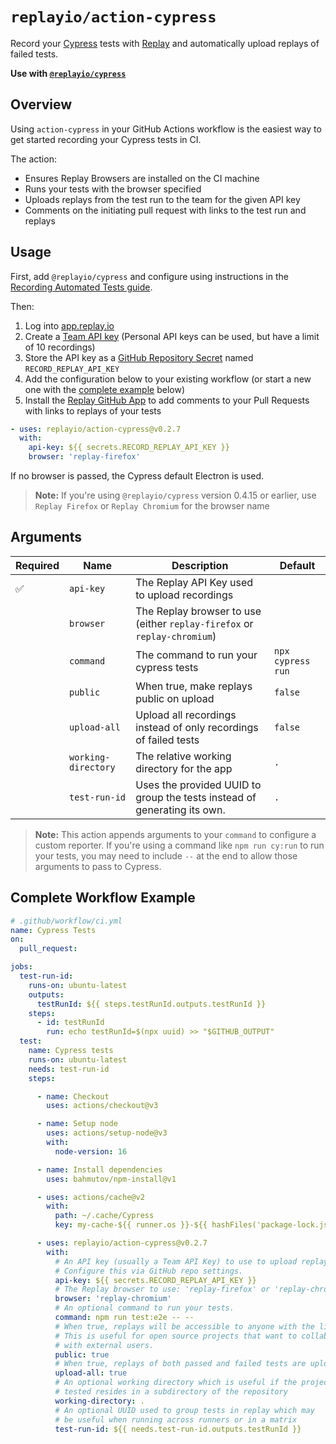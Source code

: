 # `replayio/action-cypress`

Record your [Cypress](https://cypress.io) tests with [Replay](https://replay.io) and automatically upload replays of failed tests.

**Use with [`@replayio/cypress`](https://github.com/replayio/replay-cli/tree/main/packages/cypress)**

## Overview

Using `action-cypress` in your GitHub Actions workflow is the easiest way to get started recording your Cypress tests in CI.

The action:

* Ensures Replay Browsers are installed on the CI machine
* Runs your tests with the browser specified
* Uploads replays from the test run to the team for the given API key
* Comments on the initiating pull request with links to the test run and replays

## Usage

First, add `@replayio/cypress` and configure using instructions in the [Recording Automated Tests guide](https://docs.replay.io/docs/configuring-cypress-30fd38c1ed8047a2be82ae436e0bbb15).

Then: 

1. Log into [app.replay.io](https://app.replay.io)
2. Create a [Team API key](https://docs.replay.io/docs/setting-up-a-team-f5bd9ee853814d6f84e23fb535066199#4913df9eb7384a94a23ccbf335189370) (Personal API keys can be used, but have a limit of 10 recordings)
3. Store the API key as a [GitHub Repository Secret](https://docs.github.com/en/actions/security-guides/encrypted-secrets#creating-encrypted-secrets-for-a-repository) named `RECORD_REPLAY_API_KEY`
4. Add the configuration below to your existing workflow (or start a new one with the [complete example](#complete-workflow-example) below)
5. Install the [Replay GitHub App](https://github.com/apps/replay-io) to add comments to your Pull Requests with links to replays of your tests

```yaml
- uses: replayio/action-cypress@v0.2.7
  with:
    api-key: ${{ secrets.RECORD_REPLAY_API_KEY }}
    browser: 'replay-firefox'
```

If no browser is passed, the Cypress default Electron is used.

> **Note:**
> If you're using `@replayio/cypress` version 0.4.15 or earlier, use `Replay Firefox` or `Replay Chromium` for the browser name

## Arguments

Required | Name | Description | Default
-------- | ---- | ----------- | -------
:white_check_mark: | `api-key` | The Replay API Key used to upload recordings
&nbsp; | `browser` | The Replay browser to use (either `replay-firefox` or `replay-chromium`)
&nbsp; | `command` | The command to run your cypress tests | `npx cypress run`
&nbsp; | `public` | When true, make replays public on upload | `false`
&nbsp; | `upload-all` | Upload all recordings instead of only recordings of failed tests | `false`
&nbsp; | `working-directory` | The relative working directory for the app | `.`
&nbsp; | `test-run-id` | Uses the provided UUID to group the tests instead of generating its own.  | `.`

> **Note:** This action appends arguments to your `command` to configure a
> custom reporter. If you're using a command like `npm run cy:run` to run your
> tests, you may need to include `--` at the end to allow those arguments to
> pass to Cypress.

## Complete Workflow Example
        
```yaml
# .github/workflow/ci.yml
name: Cypress Tests
on:
  pull_request:

jobs:
  test-run-id:
    runs-on: ubuntu-latest
    outputs:
      testRunId: ${{ steps.testRunId.outputs.testRunId }}
    steps:
      - id: testRunId
        run: echo testRunId=$(npx uuid) >> "$GITHUB_OUTPUT"
  test:
    name: Cypress tests
    runs-on: ubuntu-latest
    needs: test-run-id
    steps:

      - name: Checkout
        uses: actions/checkout@v3

      - name: Setup node
        uses: actions/setup-node@v3
        with:
          node-version: 16

      - name: Install dependencies
        uses: bahmutov/npm-install@v1

      - uses: actions/cache@v2
        with:
          path: ~/.cache/Cypress
          key: my-cache-${{ runner.os }}-${{ hashFiles('package-lock.json') }}

      - uses: replayio/action-cypress@v0.2.7
        with:
          # An API key (usually a Team API Key) to use to upload replays.
          # Configure this via GitHub repo settings.
          api-key: ${{ secrets.RECORD_REPLAY_API_KEY }}
          # The Replay browser to use: 'replay-firefox' or 'replay-chromium'
          browser: 'replay-chromium'
          # An optional command to run your tests.
          command: npm run test:e2e -- --
          # When true, replays will be accessible to anyone with the link.
          # This is useful for open source projects that want to collaborate
          # with external users.
          public: true
          # When true, replays of both passed and failed tests are uploaded
          upload-all: true
          # An optional working directory which is useful if the project being
          # tested resides in a subdirectory of the repository
          working-directory: .
          # An optional UUID used to group tests in replay which may
          # be useful when running across runners or in a matrix
          test-run-id: ${{ needs.test-run-id.outputs.testRunId }}
```
